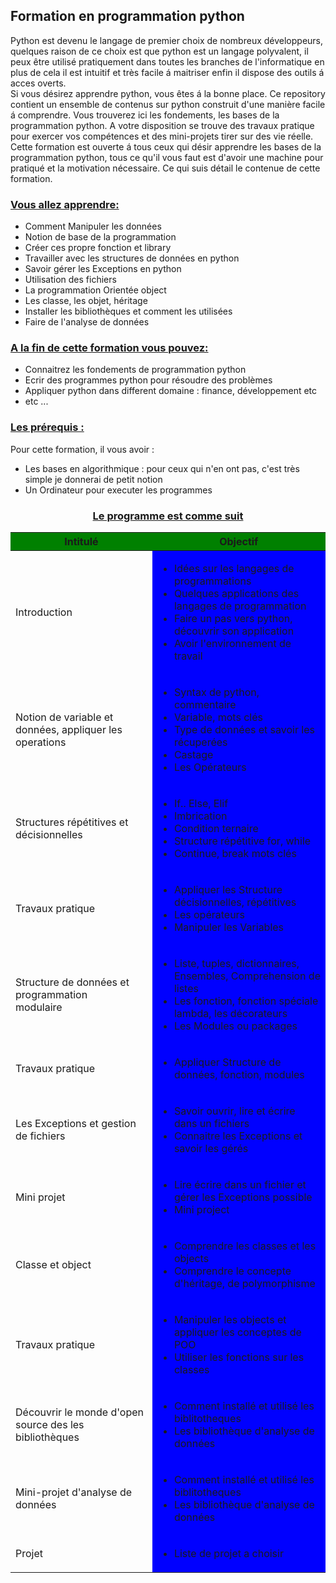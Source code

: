 <h2> Formation en programmation python </h2> 
<p>
    Python est devenu le langage de premier choix de nombreux développeurs, quelques raison de ce choix est que python est un langage polyvalent, il peux être utilisé pratiquement dans toutes les branches de l'informatique en plus de cela il est intuitif et très facile á maitriser enfin il dispose des outils á acces overts. </br>
    Si vous désirez apprendre python, vous êtes á la bonne place. Ce repository contient un ensemble de contenus sur python construit d'une manière facile á comprendre. Vous trouverez ici les fondements, les bases de la programmation python. A votre disposition se trouve des travaux pratique pour exercer vos compétences et des mini-projets tirer sur des vie réelle. </br>
    Cette formation est ouverte á tous ceux qui désir apprendre les bases de la programmation python, tous ce qu'il vous faut est d'avoir une machine pour pratiqué et la motivation nécessaire. Ce qui suis détail le contenue de cette formation. 
</p>
<h3 style = "text-decoration-line:underline;"> Vous allez apprendre:</h3>
    <ul>
        <li>Comment Manipuler les données</li>
        <li> Notion de base de la programmation </li>
        <li>Créer ces propre fonction et library</li>
        <li>Travailler avec les structures de données en python</li>
        <li>Savoir gérer les Exceptions en python</li>
        <li>Utilisation des fichiers</li>
        <li>La programmation Orientée object </li>
        <li>Les classe, les objet, héritage</li>
        <li>Installer les bibliothèques et comment les utilisées</li>
        <li>Faire de l'analyse de données</li>
    </ul>
</p>
<h3 style = "text-decoration-line:underline;"> A la fin de cette formation vous pouvez:</h3>
<p>
    <ul>
        <li>Connaitrez les fondements de programmation python</li>
        <li>Ecrir des programmes python pour résoudre des problèmes</li>
        <li>Appliquer python dans different domaine : finance, développement etc</li>
        <li>etc ...</li>
    </ul>
</p>
<h3 style = "text-decoration-line:underline;"> Les prérequis : </h3>
<p>
    <span>Pour cette formation, il vous avoir :</span> <br>
    <ul>
        <li>Les bases en algorithmique : pour ceux qui n'en ont pas, c'est très simple je donnerai de petit notion</li>
        <li> Un Ordinateur  pour executer les programmes</li>
    </ul>
</p>
<h3 style = "text-decoration-line:underline; text-align:center">Le programme est comme suit</h3>
<table>
    <thead style= "background-color: green;">
        <tr>
            <th> Intitulé</th>
            <th> Objectif </th>
        </tr>
    </thead>
    <tbody>
        <tr>
            <td>Introduction</td>
            <td style= "background-color: blue;">
                <ul>
                    <li>Idées sur les langages de programmations</li>
                    <li> Quelques applications des langages de programmation </li>
                    <li> Faire un pas vers python, découvrir son application </li>
                    <li> Avoir l'environnement de travail </li>
                </ul>
            </td>
        </tr>
        <tr>
            <td> Notion de variable et données, appliquer les operations</td>
            <td style= "background-color: blue;">
                <ul>
                    <li> Syntax de python, commentaire </li>
                    <li> Variable, mots clés </li>
                    <li> Type de données et savoir les récuperées </li>
                    <li> Castage </li>
                    <li> Les Opérateurs</li>
                </ul>
            </td>
        </tr>
        <tr>
            <td> Structures répétitives et décisionnelles</td>
            <td style= "background-color: blue;">
                <ul>
                    <li> If.. Else, Elif</li>
                    <li>Imbrication</li>
                    <li>Condition ternaire</li>
                    <li>Structure répétitive for, while</li>
                    <li> Continue, break mots clés</li>
                </ul>
            </td>
        </tr>
        <tr>
            <td> Travaux pratique </td>
            <td style= "background-color: blue;">
                <ul>
                    <li> Appliquer les Structure décisionnelles, répétitives  </li>
                    <li> Les opérateurs </li>
                    <li> Manipuler les Variables </li>
                </ul>
            </td>
        <tr>
            <td > Structure de données et programmation <br> modulaire </td>
            <td style= "background-color: blue;">
                <ul>
                    <li> Liste, tuples, dictionnaires, Ensembles, Comprehension de listes </li>
                    <li> Les fonction, fonction spéciale lambda, les décorateurs</li>
                    <li> Les Modules ou packages</li>
                </ul>
            </td>
        </tr>
        <tr>
            <td> Travaux pratique  </td>
            <td style= "background-color: blue;">
                <ul>
                    <li> Appliquer Structure de données, fonction, modules </li>
                </ul>
            </td>
        </tr>
        <tr>
            <td> Les Exceptions et gestion de fichiers </td>
            <td style= "background-color: blue;">
                <ul>
                    <li> Savoir ouvrir, lire et écrire dans un fichiers </li>
                    <li> Connaitre les Exceptions et savoir les gérés</li>
                </ul>
            </td>
        </tr>
        <tr>
            <td> Mini projet </td>
            <td style= "background-color: blue;">
                <ul>
                    <li> Lire écrire dans un fichier et gérer les Exceptions possible </li>
                    <li> Mini project</li>
                </ul>
            </td>
        </tr>
        <tr>
            <td> Classe et object</td>
            <td style= "background-color: blue;">
                <ul>
                    <li> Comprendre les classes et les objects </li>
                    <li> Comprendre le concepte d'héritage, de polymorphisme </li>
                </ul>
            </td>
        </tr>
        <tr>
            <td> Travaux pratique </td>
            <td style= "background-color: blue;">
                <ul>
                    <li> Manipuler les objects et appliquer les conceptes de POO </li>
                    <li> Utiliser les fonctions sur les classes </li>
                </ul>
            </td>
        </tr>
        <tr>
            <td> Découvrir le monde d'open source des les bibliothèques </td>
            <td style= "background-color: blue;">
                <ul>
                    <li> Comment installé et utilisé les biblitotheques </li>
                    <li> Les bibliothèque d'analyse de données </li>
                </ul>
            </td>
        </tr>
        <tr>
            <td> Mini-projet d'analyse de données </td>
            <td style= "background-color: blue;">
                <ul>
                    <li> Comment installé et utilisé les biblitotheques </li>
                    <li> Les bibliothèque d'analyse de données </li>
                </ul>
            </td>
            <tr>
            <td> Projet </td>
            <td style= "background-color: blue;">
                <ul>
                    <li> Liste de projet a choisir </li>
                </ul>
            </td>
        </tr>
    </tbody>
</table>
